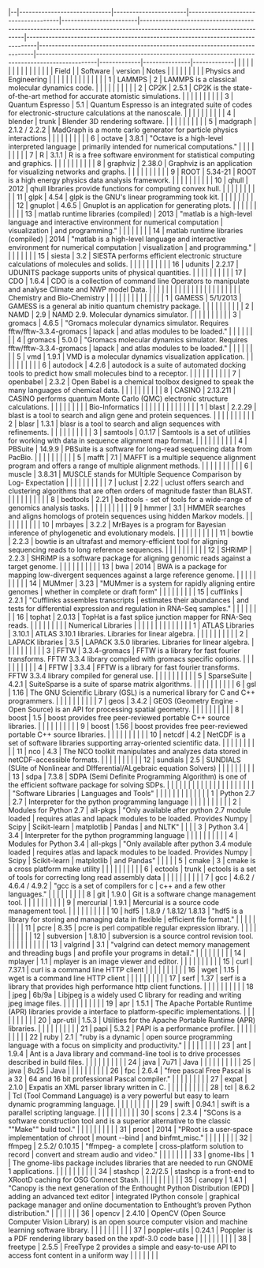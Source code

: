  
|--|-----------------------------|-----------------------|-------------------------------------|------------------------|-----------------------------------------------------------------------------------------------------------------------|---------------------------------------------------------------------------------|----------------------------------------------------------------------------|-------------------------------------------------------------------------------------------------|-------------|---------------|-------------| 
|  |                             |                       |                                     |                        |                                                                                                                       |                                                                                 |                                                                            |                                                                                                 |             |               |             | 
|  | Field                       |                       | Software                            | version                | Notes                                                                                                                 |                                                                                 |                                                                            |                                                                                                 |             |               |             | 
|  | Physics and Engineering     |                       |                                     |                        |                                                                                                                       |                                                                                 |                                                                            |                                                                                                 |             |               |             | 
|  |                             | 1                     | LAMMPS                              | 2                      | LAMMPS is a classical molecular dynamics code.                                                                        |                                                                                 |                                                                            |                                                                                                 |             |               |             | 
|  |                             | 2                     | CP2K                                | 2.5.1                  | CP2K is the state-of-the-art method for accurate atomistic simulations.                                               |                                                                                 |                                                                            |                                                                                                 |             |               |             | 
|  |                             | 3                     | Quantum Espresso                    | 5.1                    | Quantum Espresso is an integrated suite of codes for electronic-structure calculations at the nanoscale.              |                                                                                 |                                                                            |                                                                                                 |             |               |             | 
|  |                             | 4                     | blender                             | trunk                  | Blender 3D rendering software.                                                                                        |                                                                                 |                                                                            |                                                                                                 |             |               |             | 
|  |                             | 5                     | madgraph                            | 2.1.2 / 2.2.2          | MadGraph is a monte carlo generator for particle physics interactions                                                 |                                                                                 |                                                                            |                                                                                                 |             |               |             | 
|  |                             | 6                     | octave                              | 3.8.1                  | "Octave is a high-level interpreted language                                                                          |  primarily intended for numerical computations."                                |                                                                            |                                                                                                 |             |               |             | 
|  |                             | 7                     | R                                   | 3.1.1                  | R is a free software environment for statistical computing and graphics.                                              |                                                                                 |                                                                            |                                                                                                 |             |               |             | 
|  |                             | 8                     | graphviz                            | 2.38.0                 | Graphviz is an application for visualizing networks and graphs.                                                       |                                                                                 |                                                                            |                                                                                                 |             |               |             | 
|  |                             | 9                     | ROOT                                | 5.34-21                | ROOT is a high energy physics data analysis framework.                                                                |                                                                                 |                                                                            |                                                                                                 |             |               |             | 
|  |                             | 10                    | qhull                               | 2012                   | qhull libraries provide functions for computing convex hull.                                                          |                                                                                 |                                                                            |                                                                                                 |             |               |             | 
|  |                             | 11                    | glpk                                | 4.54                   | glpk is the GNU's linear programming took kit.                                                                        |                                                                                 |                                                                            |                                                                                                 |             |               |             | 
|  |                             | 12                    | gnuplot                             | 4.6.5                  | Gnuplot is an application for generating plots.                                                                       |                                                                                 |                                                                            |                                                                                                 |             |               |             | 
|  |                             | 13                    | matlab runtime libraries (compiled) | 2013                   | "matlab is a high-level language and interactive environment for numerical computation                                |  visualization                                                                  |  and programming."                                                         |                                                                                                 |             |               |             | 
|  |                             | 14                    | matlab runtime libraries (compiled) | 2014                   | "matlab  is a high-level language and interactive environment for numerical computation                               |  visualization                                                                  |  and programming."                                                         |                                                                                                 |             |               |             | 
|  |                             | 15                    | siesta                              | 3.2                    | SIESTA performs efficient electronic structure calculations of molecules and solids.                                  |                                                                                 |                                                                            |                                                                                                 |             |               |             | 
|  |                             | 16                    | udunits                             | 2.2.17                 | UDUNITS package supports units of physical quantities.                                                                |                                                                                 |                                                                            |                                                                                                 |             |               |             | 
|  |                             | 17                    | CDO                                 | 1.6.4                  | CDO is a collection of command line Operators to manipulate and analyse Climate and NWP model Data.                   |                                                                                 |                                                                            |                                                                                                 |             |               |             | 
|  |                             |                       |                                     |                        |                                                                                                                       |                                                                                 |                                                                            |                                                                                                 |             |               |             | 
|  | Chemistry and Bio-Chemistry |                       |                                     |                        |                                                                                                                       |                                                                                 |                                                                            |                                                                                                 |             |               |             | 
|  |                             | 1                     | GAMESS                              | 5/1/2013               | GAMESS is a general ab initio quantum chemistry package.                                                              |                                                                                 |                                                                            |                                                                                                 |             |               |             | 
|  |                             | 2                     | NAMD                                | 2.9                    | NAMD 2.9. Molecular dynamics simulator.                                                                               |                                                                                 |                                                                            |                                                                                                 |             |               |             | 
|  |                             | 3                     | gromacs                             | 4.6.5                  | "Gromacs molecular dynamics simulator. Requires fftw/fftw-3.3.4-gromacs                                               |  lapack                                                                         |  and atlas modules to be loaded."                                          |                                                                                                 |             |               |             | 
|  |                             | 4                     | gromacs                             | 5.0.0                  | "Gromacs molecular dynamics simulator. Requires fftw/fftw-3.3.4-gromacs                                               |  lapack                                                                         |  and atlas modules to be loaded."                                          |                                                                                                 |             |               |             | 
|  |                             | 5                     | vmd                                 | 1.9.1                  | VMD is a molecular dynamics visualization application.                                                                |                                                                                 |                                                                            |                                                                                                 |             |               |             | 
|  |                             | 6                     | autodock                            | 4.2.6                  | autodock is a suite of automated docking tools to predict how small molecules bind to a receptor.                     |                                                                                 |                                                                            |                                                                                                 |             |               |             | 
|  |                             | 7                     | openbabel                           | 2.3.2                  | Open Babel is a chemical toolbox designed to speak the many languages of chemical data.                               |                                                                                 |                                                                            |                                                                                                 |             |               |             | 
|  |                             | 8                     | CASINO                              | 2.13.211               | CASINO performs quantum Monte Carlo (QMC) electronic structure calculations.                                          |                                                                                 |                                                                            |                                                                                                 |             |               |             | 
|  | Bio-Informatics             |                       |                                     |                        |                                                                                                                       |                                                                                 |                                                                            |                                                                                                 |             |               |             | 
|  |                             | 1                     | blast                               | 2.2.29                 | blast is a tool to search and align gene and protein sequences.                                                       |                                                                                 |                                                                            |                                                                                                 |             |               |             | 
|  |                             | 2                     | blasr                               | 1.3.1                  | blasr is a tool to search and align sequences with refinements.                                                       |                                                                                 |                                                                            |                                                                                                 |             |               |             | 
|  |                             | 3                     | samtools                            | 0.1.17                 | Samtools is a set of utilities for working with data in sequence alignment map format.                                |                                                                                 |                                                                            |                                                                                                 |             |               |             | 
|  |                             | 4                     | PBSuite                             | 14.9.9                 | PBSuite is a software for long-read sequencing data from PacBio.                                                      |                                                                                 |                                                                            |                                                                                                 |             |               |             | 
|  |                             | 5                     | mafft                               | 7.1                    | MAFFT is a multiple sequence alignment program and offers a range of multiple alignment methods.                      |                                                                                 |                                                                            |                                                                                                 |             |               |             | 
|  |                             | 6                     | muscle                              | 3.8.31                 | MUSCLE stands for MUltiple Sequence Comparison by Log- Expectation                                                    |                                                                                 |                                                                            |                                                                                                 |             |               |             | 
|  |                             | 7                     | uclust                              | 2.22                   | uclust offers search and clustering algorithms that are often orders of magnitude faster than BLAST.                  |                                                                                 |                                                                            |                                                                                                 |             |               |             | 
|  |                             | 8                     | bedtools                            | 2.21                   | bedtools - set of tools for a wide-range of genomics analysis tasks.                                                  |                                                                                 |                                                                            |                                                                                                 |             |               |             | 
|  |                             | 9                     | hmmer                               | 3.1                    | HMMER searches and aligns homologs of protein sequences using hidden Markov models.                                   |                                                                                 |                                                                            |                                                                                                 |             |               |             | 
|  |                             | 10                    | mrbayes                             | 3.2.2                  | MrBayes is a program for Bayesian inference of phylogenetic and evolutionary models.                                  |                                                                                 |                                                                            |                                                                                                 |             |               |             | 
|  |                             | 11                    | bowtie                              | 2.2.3                  | bowtie is an ultrafast and memory-efficient tool for aligning sequencing reads to long reference sequences.           |                                                                                 |                                                                            |                                                                                                 |             |               |             | 
|  |                             | 12                    | SHRiMP                              | 2.2.3                  | SHRiMP is a software package for aligning genomic reads against a target genome.                                      |                                                                                 |                                                                            |                                                                                                 |             |               |             | 
|  |                             | 13                    | bwa                                 | 2014                   | BWA is a package for mapping low-divergent sequences against a large reference genome.                                |                                                                                 |                                                                            |                                                                                                 |             |               |             | 
|  |                             | 14                    | MUMmer                              | 3.23                   | "MUMmer is a system for rapidly aligning entire genomes                                                               |  whether in complete or draft form"                                             |                                                                            |                                                                                                 |             |               |             | 
|  |                             | 15                    | cufflinks                           | 2.2.1                  | "Cufflinks assembles transcripts                                                                                      |  estimates their abundances                                                     |  and tests for differential expression and regulation in RNA-Seq samples." |                                                                                                 |             |               |             | 
|  |                             | 16                    | tophat                              | 2.0.13                 | TopHat is a fast splice junction mapper for RNA-Seq reads.                                                            |                                                                                 |                                                                            |                                                                                                 |             |               |             | 
|  | Numerical Libraries         |                       |                                     |                        |                                                                                                                       |                                                                                 |                                                                            |                                                                                                 |             |               |             | 
|  |                             | 1                     | ATLAS Libraries                     | 3.10.1                 | ATLAS 3.10.1 libraries. Libraries for linear algebra.                                                                 |                                                                                 |                                                                            |                                                                                                 |             |               |             | 
|  |                             | 2                     | LAPACK libraries                    | 3.5                    | LAPACK 3.5.0 libraries. Libraries for linear algebra.                                                                 |                                                                                 |                                                                            |                                                                                                 |             |               |             | 
|  |                             | 3                     | FFTW                                | 3.3.4-gromacs          | FFTW is a library for fast fourier transforms. FFTW 3.3.4 library compiled with gromacs specific options.             |                                                                                 |                                                                            |                                                                                                 |             |               |             | 
|  |                             | 4                     | FFTW                                | 3.3.4                  | FFTW is a library for fast fourier transforms. FFTW 3.3.4 library compiled for general use.                           |                                                                                 |                                                                            |                                                                                                 |             |               |             | 
|  |                             | 5                     | SparseSuite                         | 4.2.1                  | SuiteSparse is a suite of sparse matrix algorithms.                                                                   |                                                                                 |                                                                            |                                                                                                 |             |               |             | 
|  |                             | 6                     | gsl                                 | 1.16                   | The GNU Scientific Library (GSL) is a numerical library for C and C++ programmers.                                    |                                                                                 |                                                                            |                                                                                                 |             |               |             | 
|  |                             | 7                     | geos                                | 3.4.2                  | GEOS (Geometry Engine - Open Source) is an API for processing spatial geometry.                                       |                                                                                 |                                                                            |                                                                                                 |             |               |             | 
|  |                             | 8                     | boost                               | 1.5                    | boost  provides free peer-reviewed portable C++ source libraries.                                                     |                                                                                 |                                                                            |                                                                                                 |             |               |             | 
|  |                             | 9                     | boost                               | 1.56                   | boost  provides free peer-reviewed portable C++ source libraries.                                                     |                                                                                 |                                                                            |                                                                                                 |             |               |             | 
|  |                             | 10                    | netcdf                              | 4.2                    | NetCDF is a set of software libraries supporting array-oriented scientific data.                                      |                                                                                 |                                                                            |                                                                                                 |             |               |             | 
|  |                             | 11                    | nco                                 | 4.3                    | The NCO toolkit manipulates and analyzes data stored in netCDF-accessible formats.                                    |                                                                                 |                                                                            |                                                                                                 |             |               |             | 
|  |                             | 12                    | sundials                            | 2.5                    | SUNDIALS (SUite of Nonlinear and DIfferential/ALgebraic equation Solvers)                                             |                                                                                 |                                                                            |                                                                                                 |             |               |             | 
|  |                             | 13                    | sdpa                                | 7.3.8                  | SDPA (Semi Definite Programming Algorithm) is one of the efficient software package for solving SDPs.                 |                                                                                 |                                                                            |                                                                                                 |             |               |             | 
|  |                             |                       |                                     |                        |                                                                                                                       |                                                                                 |                                                                            |                                                                                                 |             |               |             | 
|  | "Software Libraries         |  Languages and Tools" |                                     |                        |                                                                                                                       |                                                                                 |                                                                            |                                                                                                 |             |               |             | 
|  |                             | 1                     | Python 2.7                          | 2.7                    | Interpreter for the python programming language                                                                       |                                                                                 |                                                                            |                                                                                                 |             |               |             | 
|  |                             | 2                     | Modules for Python 2.7              | all-pkgs               | "Only available after python 2.7 module loaded                                                                        |  requires atlas and lapack modules to be loaded. Provides Numpy                 |  Scipy                                                                     |  Scikit-learn                                                                                   |  matplotlib |  Pandas       |  and  NLTK" | 
|  |                             | 3                     | Python 3.4                          | 3.4                    | Interpreter for the python programming language                                                                       |                                                                                 |                                                                            |                                                                                                 |             |               |             | 
|  |                             | 4                     | Modules for Python 3.4              | all-pkgs               | "Only available after python 3.4 module loaded                                                                        |  requires atlas and lapack modules to be loaded. Provides Numpy                 |  Scipy                                                                     |  Scikit-learn                                                                                   |  matplotlib |  and  Pandas" |             | 
|  |                             | 5                     | cmake                               | 3                      | cmake is a cross platform make utility                                                                                |                                                                                 |                                                                            |                                                                                                 |             |               |             | 
|  |                             | 6                     | ectools                             | trunk                  | ectools is a set of tools for correcting long read assembly data                                                      |                                                                                 |                                                                            |                                                                                                 |             |               |             | 
|  |                             | 7                     | gcc                                 | 4.6.2 / 4.6.4 / 4.9.2  | "gcc is a set of compilers for c                                                                                      |  c++ and a few other languages."                                                |                                                                            |                                                                                                 |             |               |             | 
|  |                             | 8                     | git                                 | 1.9.0                  | Git is a software change management tool.                                                                             |                                                                                 |                                                                            |                                                                                                 |             |               |             | 
|  |                             | 9                     | mercurial                           | 1.9.1                  | Mercurial is a source code management tool.                                                                           |                                                                                 |                                                                            |                                                                                                 |             |               |             | 
|  |                             | 10                    | hdf5                                | 1.8.9 / 1.8.12/ 1.8.13 | "hdf5 is a library for storing and managing data in flexible                                                          |  efficient file format."                                                        |                                                                            |                                                                                                 |             |               |             | 
|  |                             | 11                    | pcre                                | 8.35                   | pcre is perl compatible regular expression library.                                                                   |                                                                                 |                                                                            |                                                                                                 |             |               |             | 
|  |                             | 12                    | subversion                          | 1.8.10                 | subversion is a source control revision tool.                                                                         |                                                                                 |                                                                            |                                                                                                 |             |               |             | 
|  |                             | 13                    | valgrind                            | 3.1                    | "valgrind can detect memory management and threading bugs                                                             |  and profile your programs in detail."                                          |                                                                            |                                                                                                 |             |               |             | 
|  |                             | 14                    | mplayer                             | 1.1                    | mplayer is an image viewer and editor.                                                                                |                                                                                 |                                                                            |                                                                                                 |             |               |             | 
|  |                             | 15                    | curl                                | 7.37.1                 | curl is a command line HTTP client                                                                                    |                                                                                 |                                                                            |                                                                                                 |             |               |             | 
|  |                             | 16                    | wget                                | 1.15                   | wget is a command line HTTP client                                                                                    |                                                                                 |                                                                            |                                                                                                 |             |               |             | 
|  |                             | 17                    | serf                                | 1.37                   | serf is a library that provides high performance http client functions.                                               |                                                                                 |                                                                            |                                                                                                 |             |               |             | 
|  |                             | 18                    | jpeg                                | 6b/9a                  | Libjpeg is a widely used C library for reading and writing jpeg image files.                                          |                                                                                 |                                                                            |                                                                                                 |             |               |             | 
|  |                             | 19                    | apr                                 | 1.5.1                  | The Apache Portable Runtime (APR) libraries provide a interface to platform-specific implementations.                 |                                                                                 |                                                                            |                                                                                                 |             |               |             | 
|  |                             | 20                    | apr-util                            | 1.5.3                  | Utilities for the Apache Portable Runtime (APR)  libraries.                                                           |                                                                                 |                                                                            |                                                                                                 |             |               |             | 
|  |                             | 21                    | papi                                | 5.3.2                  | PAPI is a performance profiler.                                                                                       |                                                                                 |                                                                            |                                                                                                 |             |               |             | 
|  |                             | 22                    | ruby                                | 2.1                    | "ruby is a dynamic                                                                                                    |  open source programming language with a focus on simplicity and productivity." |                                                                            |                                                                                                 |             |               |             | 
|  |                             | 23                    | ant                                 | 1.9.4                  | Ant is a Java library and command-line tool is to drive processes described in build files.                           |                                                                                 |                                                                            |                                                                                                 |             |               |             | 
|  |                             | 24                    | java                                | 7u71                   | Java                                                                                                                  |                                                                                 |                                                                            |                                                                                                 |             |               |             | 
|  |                             | 25                    | java                                | 8u25                   | Java                                                                                                                  |                                                                                 |                                                                            |                                                                                                 |             |               |             | 
|  |                             | 26                    | fpc                                 | 2.6.4                  | "free pascal Free Pascal is a 32                                                                                      | 64 and 16 bit professional Pascal compiler."                                    |                                                                            |                                                                                                 |             |               |             | 
|  |                             | 27                    | expat                               | 2.1.0                  | Expatis an XML parser library written in C.                                                                           |                                                                                 |                                                                            |                                                                                                 |             |               |             | 
|  |                             | 28                    | tcl                                 | 8.6.2                  | Tcl (Tool Command Language) is a very powerful but easy to learn dynamic programming language.                        |                                                                                 |                                                                            |                                                                                                 |             |               |             | 
|  |                             | 29                    | swift                               | 0.94.1                 | swift is a parallel scripting language.                                                                               |                                                                                 |                                                                            |                                                                                                 |             |               |             | 
|  |                             | 30                    | scons                               | 2.3.4                  | "SCons is a software construction tool and is a superior alternative to the classic ""Make"" build tool."             |                                                                                 |                                                                            |                                                                                                 |             |               |             | 
|  |                             | 31                    | proot                               | 2014                   | "PRoot is a user-space implementation of chroot                                                                       |  mount --bind                                                                   |  and binfmt_misc."                                                         |                                                                                                 |             |               |             | 
|  |                             | 32                    | ffmpeg                              | 2.5.2/ 0.10.15         | "ffmpeg- a complete                                                                                                   |  cross-platform solution to record                                              |  convert and stream audio and video."                                      |                                                                                                 |             |               |             | 
|  |                             | 33                    | gnome-libs                          | 1                      | The gnome-libs package includes libraries that are needed to run GNOME 1 applications.                                |                                                                                 |                                                                            |                                                                                                 |             |               |             | 
|  |                             | 34                    | stashcp                             | 2.2/2.5                | stashcp is a front-end to XRootD caching for OSG Connect Stash.                                                       |                                                                                 |                                                                            |                                                                                                 |             |               |             | 
|  |                             | 35                    | canopy                              | 1.4.1                  | "Canopy is the next generation of the Enthought Python Distribution (EPD)                                             |  adding an advanced text editor                                                 |  integrated IPython console                                                |  graphical package manager and online documentation to Enthought’s proven Python distribution." |             |               |             | 
|  |                             | 36                    | opencv                              | 2.4.10                 | OpenCV (Open Source Computer Vision Library) is an open source computer vision and machine learning software library. |                                                                                 |                                                                            |                                                                                                 |             |               |             | 
|  |                             | 37                    | poppler-utils                       | 0.24.1                 | Poppler is a PDF rendering library based on the xpdf-3.0 code base                                                    |                                                                                 |                                                                            |                                                                                                 |             |               |             | 
|  |                             | 38                    | freetype                            | 2.5.5                  | FreeType 2 provides a simple and easy-to-use API to access font content in a uniform way                              |                                                                                 |                                                                            |                                                                                                 |             |               |             | 

